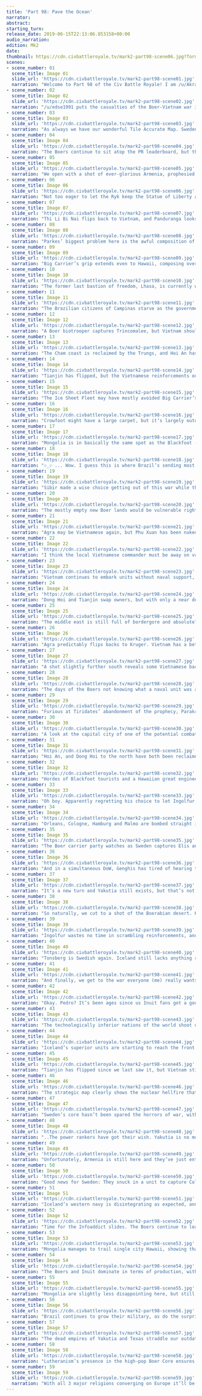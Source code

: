 ```yaml
---
title: 'Part 98: Pave the Ocean'
narrator:
abstract:
starting_turn:
release_date: 2019-06-15T22:13:06.853158+00:00
audio_narration:
edition: Mk2
date:
thumbnail: https://cdn.civbattleroyale.tv/mark2-part98-scene06.jpg?format=webp&nearlossless=1
scenes:
- scene_number: 01
  scene_title: Image 01
  slide_url: 'https://cdn.civbattleroyale.tv/mark2-part98-scene01.jpg'
  narration: "Welcome to Part 98 of the Civ Battle Royale! I am /u/AkraticCritic, Inuit supporter, and we kick things off with /u/SilverPhalanx’s fitting depiction of the Boers’ newly acquired Statue of “Liberty” in the rubble of Agra."
- scene_number: 02
  scene_title: Image 02
  slide_url: 'https://cdn.civbattleroyale.tv/mark2-part98-scene02.jpg'
  narration: "/u/edse1991 puts the casualties of the Boer-Vietnam war in perspective with this map from all the way back in Part 19, showing all the ancient cities that have been nuked off the map during the conflict."
- scene_number: 03
  scene_title: Image 03
  slide_url: 'https://cdn.civbattleroyale.tv/mark2-part98-scene03.jpg'
  narration: "As always we have our wonderful Tile Accurate Map. Sweden will really be feeling the squeeze from their two recent wars - there’s not very many tiles separating Iceland and Sibir now."
- scene_number: 04
  scene_title: Image 04
  slide_url: 'https://cdn.civbattleroyale.tv/mark2-part98-scene04.jpg'
  narration: "The Boers continue to sit atop the PR leaderboard, but the surge of Brazilian ‘tourism’ to Africa is beginning to shake the rankers’ once rock solid confidence in the Ryk."
- scene_number: 05
  scene_title: Image 05
  slide_url: 'https://cdn.civbattleroyale.tv/mark2-part98-scene05.jpg'
  narration: "We open with a shot of ever-glorious Armenia, prophesied by Blue Cassette themselves to one day defeat the evil Boer Ryk and free the internet from Skynet’s grip. Until they get around to that however they’ve settled for slightly inconveniencing the Boer reinforcements trying to reach the Vietnamese front, and recreating the Manhattan Project from a stolen Boer child’s science kit."
- scene_number: 06
  scene_title: Image 06
  slide_url: 'https://cdn.civbattleroyale.tv/mark2-part98-scene06.jpg'
  narration: "Not too eager to let the Ryk keep the Statue of Liberty and its multiple-thousand hammer boost, the Trung Sisters send units to assault Agra from the north. They might manage to flip the city a few times, but Kruger’s steady flow of reinforcements should claim victory in the long run."
- scene_number: 07
  scene_title: Image 07
  slide_url: 'https://cdn.civbattleroyale.tv/mark2-part98-scene07.jpg'
  narration: "Thi Li Bi Nai flips back to Vietnam, and Panduranga looks to follow next turn. Australia no longer has the numbers to make any serious pushes on this front, but the Peacekeeper Patrol and Vietnam’s lack of a local navy should stop the momentum from turning against Parkes."
- scene_number: 08
  scene_title: Image 08
  slide_url: 'https://cdn.civbattleroyale.tv/mark2-part98-scene08.jpg'
  narration: "Parkes’ biggest problem here is the awful composition of his land army. For a start its a bit SAMey, and he should talk to his opposition about what an over-reliance on drones does to you. He’d do well to peace out now and focus on building up this valuable beachhead for the next war."
- scene_number: 09
  scene_title: Image 09
  slide_url: 'https://cdn.civbattleroyale.tv/mark2-part98-scene09.jpg'
  narration: "Big Carrier’s grip extends even to Hawaii, composing over half of their navy. Their Australian counterparts apparently doesn’t have anywhere more useful to be right now, and in the corner the we see the White Walkers are scheming against Kamehameha. C’mon Ekeuhnick, you’ve got plenty of relevant civs you could choose from, don’t waste your time with a city state."
- scene_number: 10
  scene_title: Image 10
  slide_url: 'https://cdn.civbattleroyale.tv/mark2-part98-scene10.jpg'
  narration: "The former last bastion of freedom, Lhasa, is currently working on an engineering module - presumably to ensure the Trungs don’t lack for production if they need to evacuate to the ISS."
- scene_number: 11
  scene_title: Image 11
  slide_url: 'https://cdn.civbattleroyale.tv/mark2-part98-scene11.jpg'
  narration: "The Brazilian citizens of Campinas starve as the government hoards supplies to feed their expanding legions of paratroopers. Pedro also seems to have decided that you don’t need a navy if you build enough hovertanks."
- scene_number: 12
  scene_title: Image 12
  slide_url: 'https://cdn.civbattleroyale.tv/mark2-part98-scene12.jpg'
  narration: "A Boer biotrooper captures Trincomalee, but Vietnam should take it back shortly. Sri Lanka has open Boerders, but interestingly don’t seem to have the same relationship with the Trungs. Could Sri Lankan relevance finally be found, and the power rankers’ wormhole stopped? (No)"
- scene_number: 13
  scene_title: Image 13
  slide_url: 'https://cdn.civbattleroyale.tv/mark2-part98-scene13.jpg'
  narration: "The Cham coast is reclaimed by the Trungs, and Hoi An has been abandoned by its conquerors. The population of Hanoi breathes a sigh of relief. Unless the Kimberly decide to join Australia, the capital shouldn’t fall in the near future."
- scene_number: 14
  scene_title: Image 14
  slide_url: 'https://cdn.civbattleroyale.tv/mark2-part98-scene14.jpg'
  narration: "Tianjin has flipped, but the Vietnamese reinforcements out of Phong Chau will likely flip it back. Sejong could make some gains by attacking now - small as his land army is, it’s enough to overwhelm the Australians."
- scene_number: 15
  scene_title: Image 15
  slide_url: 'https://cdn.civbattleroyale.tv/mark2-part98-scene15.jpg'
  narration: "The Ice Sheet Fleet may have mostly avoided Big Carrier’s corruption but their Korean branch is doing their best to send Ekeuhnick some free samples. The difference in naval unit bias between the Inuit and Blackfoot is obvious, with the latter having almost exclusively melee units and the former lacking any on this slide."
- scene_number: 16
  scene_title: Image 16
  slide_url: 'https://cdn.civbattleroyale.tv/mark2-part98-scene16.jpg'
  narration: "Crowfoot might have a large carpet, but it’s largely outdated and won’t stand up to the Inuit biotroopers and robot infantry when the glacier inevitably shallows their land. Their impressive air force might let them flip a few cities though - every Blackfoot city in this slide has a 10-stack while the White Walkers’ have 0. Fun fact - The Inuit  have as many settlers as cities on this slide."
- scene_number: 17
  scene_title: Image 17
  slide_url: 'https://cdn.civbattleroyale.tv/mark2-part98-scene17.jpg'
  narration: "Mongolia is in basically the same spot as the Blackfoot - an outdated carpet waiting for someone more powerful to bother attacking them. Sibir does seem to be bringing more air and ground units to the border - is Kuchum Khan’s plan offense or simply defense?"
- scene_number: 18
  scene_title: Image 18
  slide_url: 'https://cdn.civbattleroyale.tv/mark2-part98-scene18.jpg'
  narration: "☉_☉ ... Wow. I guess this is where Brazil’s sending most of their new units. Those units are not to be sneezed at either - there are a LOT of XCOMs between those weaker paratroopers and mobile SAMs, and even some robot infantry. Per Civ AI game wizard /u/Admiral-Cloudberg, the Brazilians WON’T be expelled after a DoW - so Pedro could devour a huge part (potentially ALL) of the frontrunners’ core if he wanted to, especially if the rest of Africa is as low on Boer units as this area."
- scene_number: 19
  scene_title: Image 19
  slide_url: 'https://cdn.civbattleroyale.tv/mark2-part98-scene19.jpg'
  narration: "Sibir made a wise choice getting out of this war while they were ahead, now they (and Sweden) need to rebuild and carpet up - and with a military, not workers. It’s also worth noting that Sweden now has only a single land tile (south of Lappeenranta) connecting their Scandinavian core with their mainland Europe holdings."
- scene_number: 20
  scene_title: Image 20
  slide_url: 'https://cdn.civbattleroyale.tv/mark2-part98-scene20.jpg'
  narration: "The mostly empty new Boer lands would be vulnerable right now if any of their neighbours were in a state to attack them, which they are not. In other news, Sri Lanka and Armenia continue to exist and get in the way of Kruger’s Vietnam-bound units, and Exclavia continues to lack the units to get in anyone’s way."
- scene_number: 21
  scene_title: Image 21
  slide_url: 'https://cdn.civbattleroyale.tv/mark2-part98-scene21.jpg'
  narration: "Agra may be Vietnamese again, but Phu Xuan has been nuked off the map and the unit numbers are now decisively in Kruger’s favor. If the Trungs can’t hold him at the mountains their northern lands and damaged core will be looking very vulnerable. The minimap shows they haven’t even been able to kick Kruger out of southern India, which should have been easy."
- scene_number: 22
  scene_title: Image 22
  slide_url: 'https://cdn.civbattleroyale.tv/mark2-part98-scene22.jpg'
  narration: "I think the local Vietnamese commander must be away on vacation. Seriously, I know the terrain sucks but you could at least try to take the city back. At least the advanced destroyer should do that next turn.\nCoiot‘s Note: Unintended benefit of Brazil‘s carpet for the Boers is being able to teleport new units closer to the front."
- scene_number: 23
  scene_title: Image 23
  slide_url: 'https://cdn.civbattleroyale.tv/mark2-part98-scene23.jpg'
  narration: "Vietnam continues to embark units without naval support, and the Australian cybersubs continue to use them for target practice. The Kimberly briefly consider doing something relevant with their overflowing units, but decide that would be too much effort."
- scene_number: 24
  scene_title: Image 24
  slide_url: 'https://cdn.civbattleroyale.tv/mark2-part98-scene24.jpg'
  narration: "Dong Hoi and Tianjin swap owners, but with only a near dead AA gun and some damaged biodrones as backup Australia looks to be evicted from Dong Hoi shortly."
- scene_number: 25
  scene_title: Image 25
  slide_url: 'https://cdn.civbattleroyale.tv/mark2-part98-scene25.jpg'
  narration: "The middle east is still full of bordergore and absolutely no events of relevance. Tiridates has reportedly decided that being the chosen hero of prophecy is too hard and changed some flight schedules to land all those Brazilian units in Africa so Pedro could do it instead. #Tirigate"
- scene_number: 26
  scene_title: Image 26
  slide_url: 'https://cdn.civbattleroyale.tv/mark2-part98-scene26.jpg'
  narration: "Agra predictably flips backs to Kruger. Vietnam has a better hope of holding to the north though, with mountains and Brazilians making troop movement a nightmare for invaders. Lahor in particular will be very difficult to capture, as there are no south-facing entrances through the surrounding mountains."
- scene_number: 27
  scene_title: Image 27
  slide_url: 'https://cdn.civbattleroyale.tv/mark2-part98-scene27.jpg'
  narration: "A shot slightly further south reveals some Vietnamese backup has arrived around Balkh. Perhaps they will prove more effective than their predecessors?"
- scene_number: 28
  scene_title: Image 28
  slide_url: 'https://cdn.civbattleroyale.tv/mark2-part98-scene28.jpg'
  narration: "The days of the Boers not knowing what a naval unit was are long gone - and they’ve even managed to produce slightly more non-carrier units than carriers! They still don’t quite know how to get the ships to go somewhere they might actually be useful though. Also, more Brazilian overflow units. Are they a sign that the Boer Coer has also been flooded with lost Carnaval attendees, or merely a few lost stragglers?"
- scene_number: 29
  scene_title: Image 29
  slide_url: 'https://cdn.civbattleroyale.tv/mark2-part98-scene29.jpg'
  narration: "Furious at Tiridates’ abandonment of the prophecy, Parakramabahu briefly wakes from hibernation to plot vengeance. Please do it. Then maybe you’ll both accumulate enough of a warmongering penalty for Kruger to do the cylinder a favor and end you."
- scene_number: 30
  scene_title: Image 30
  slide_url: 'https://cdn.civbattleroyale.tv/mark2-part98-scene30.jpg'
  narration: "A look at the capital city of one of the potential combatants (snort) reveals that Sri Lanka is growing its navy with the production of a nuclear submarine. Not sure what you’re planning to do to Armenia with that, maybe they’ve confused it with something else that’s cylindrical and nuclear?"
- scene_number: 31
  scene_title: Image 31
  slide_url: 'https://cdn.civbattleroyale.tv/mark2-part98-scene31.jpg'
  narration: "Hoi An, and Dong Hoi to the north have both been reclaimed. Hopefully Australia still has more units in real-world China than are on this slide, otherwise their Asian foothold is looking mightily tenuous."
- scene_number: 32
  scene_title: Image 32
  slide_url: 'https://cdn.civbattleroyale.tv/mark2-part98-scene32.jpg'
  narration: "Hordes of Blackfoot tourists and a Hawaiian great engineer crowd Japan. In Seoul, Sejong orders a nationwide broadcast to once again remind everyone how big and strong his navy is. Big Carrier executives stand at his shoulder, ensuring he sticks to their prepared script."
- scene_number: 33
  scene_title: Image 33
  slide_url: 'https://cdn.civbattleroyale.tv/mark2-part98-scene33.jpg'
  narration: "Oh boy. Apparently regretting his choice to let Ingolfur have Tonsberg, Gustavus orders his commanders to chuck all those ‘rebuilding’ plans out the palace window and declares war. The 61 visible Swedish aircraft (not counting the 3 missiles on cybersubs) immediately reduce put city in the black, and an organic infantry is positioned to take it next turn. Might want to move those 10 air units, Ingolfur."
- scene_number: 34
  scene_title: Image 34
  slide_url: 'https://cdn.civbattleroyale.tv/mark2-part98-scene34.jpg'
  narration: "Orleans, Cologne, Hamburg and Malmo are bombed straight into the black and Berlin is captured. Both sides lack units on the mainland, but damn, the Swedish airforce is not messing around. Gustavus also appears to have the naval advantage, with Iceland only displaying leftovers from CarrierCorp’s Pave The OceanTM initiative. At least some have planes on them."
- scene_number: 35
  scene_title: Image 35
  slide_url: 'https://cdn.civbattleroyale.tv/mark2-part98-scene35.jpg'
  narration: "The Boer carrier party watches as Sweden captures Elis and Constantinople. Messene, Cumae, Tegea and Corinth are very weakly defended and in the black. Sweden has more units by far, but they’re mostly organic infantry versus Icelandic biotroopers and robot infantry. Will numbers or technology prevail?"
- scene_number: 36
  scene_title: Image 36
  slide_url: 'https://cdn.civbattleroyale.tv/mark2-part98-scene36.jpg'
  narration: "And in a simultaneous DoW, Genghis has tired of hearing the echoes of Darkhan’s rapping over the mountains and resolved to deliver the final blow to the former number ones. He’s bought modern naval melee units to the party too, so we may be hearing the final lines of ‘Trigger’ Darkhan’s rapping career."
- scene_number: 37
  scene_title: Image 37
  slide_url: 'https://cdn.civbattleroyale.tv/mark2-part98-scene37.jpg'
  narration: "It’s a new turn and Yakutia still exists, but that’s not important right now because… IT’S INUIT VS. ICELAND TIME. Finally, the White Walkers hear the pleas of their fans and declare war on someone they can actually reach. It’s time to see who the true ice people are."
- scene_number: 38
  scene_title: Image 38
  slide_url: 'https://cdn.civbattleroyale.tv/mark2-part98-scene38.jpg'
  narration: "So naturally, we cut to a shot of the Boerabian desert. Kruger still hasn’t gotten around to annexing those captured Vietnamese cities, but he has settled Helsingborg and populated it with 6 air units."
- scene_number: 39
  scene_title: Image 39
  slide_url: 'https://cdn.civbattleroyale.tv/mark2-part98-scene39.jpg'
  narration: "Ingolfur wastes no time in scrambling reinforcements, and suddenly Sweden’s numerical advantage is almost gone. They did still manage to capture Corinth, Tegea and Messene, although a robot infantry and biotrooper of the fake ice people are about to take it back. Mantinea appears to have been nuked, with its population dropping from 13 to 9 and damaged units all around."
- scene_number: 40
  scene_title: Image 40
  slide_url: 'https://cdn.civbattleroyale.tv/mark2-part98-scene40.jpg'
  narration: "Tonsberg is Swedish again. Iceland still lacks anything resembling a real navy up here, but luckily for them Sweden forgot to build any naval melee units so Gustavus will struggle to capitalise on his superiority."
- scene_number: 41
  scene_title: Image 41
  slide_url: 'https://cdn.civbattleroyale.tv/mark2-part98-scene41.jpg'
  narration: "And finally, we get to the war everyone (me) really wants to see. The Ice Sheet Fleet should clean up the Icelandic navy owing to their secret tactic of not being half carriers, but all those annoying peacekeepers will make it near impossible to penetrate further into greenland. Oh well, at least we’ll get the coastal cities and Iceland won’t be able to get any units in to reclaim them."
- scene_number: 42
  scene_title: Image 42
  slide_url: 'https://cdn.civbattleroyale.tv/mark2-part98-scene42.jpg'
  narration: "Okay. Pedro? It’s been ages since us Inuit fans got a good war, so please don’t mess this up for us. I mean it, if your peacekeepers make this end in a boring peace deal I’ll give the Carnaval a bad review on Yelp. Anyway, St Louis is bombed into the red but the surrounding Icelandic and Brazilian units will likely prevent a capture for the moment. Even more carriers down here, they’ll make good target practice."
- scene_number: 43
  scene_title: Image 43
  slide_url: 'https://cdn.civbattleroyale.tv/mark2-part98-scene43.jpg'
  narration: "The technologically inferior nations of the world shoot down a repeal of Scholars in Residence, co-led by Sam Houston from his battleship hideout. As the original headquarters of CarrierCorp the Buccs have certainly kept up with the world leaders in terms of useless navies. Maybe they’re using them to transport all their Giant Death Robots? I count 10 of those on this slide, which is a higher concentration than we’ve seen in any other civ as far as I recall."
- scene_number: 44
  scene_title: Image 44
  slide_url: 'https://cdn.civbattleroyale.tv/mark2-part98-scene44.jpg'
  narration: "Iceland’s superior units are starting to reach the front lines, and despite the nuke damage to many around Mantinea I predict that Sweden will have a tough time holding what they captured in the initial rush, let alone making any further gains. Messene and Tegea in particular seem likely to flip in the next turn or two."
- scene_number: 45
  scene_title: Image 45
  slide_url: 'https://cdn.civbattleroyale.tv/mark2-part98-scene45.jpg'
  narration: "Tianjin has flipped since we last saw it, but Vietnam still has more units in the area. Australia is running out of steam, and they won’t be able to easily reinforce. Now if only the Trungs could have the same success on their western front..."
- scene_number: 46
  scene_title: Image 46
  slide_url: 'https://cdn.civbattleroyale.tv/mark2-part98-scene46.jpg'
  narration: "The strategic map clearly shows the nuclear hellfire that both Kruger and the Trungs have unleashed on this front. Fallout covers the region, but the cybernetic and mutated warriors feel no fear. They have only one purpose, and emotion is irrelevant."
- scene_number: 47
  scene_title: Image 47
  slide_url: 'https://cdn.civbattleroyale.tv/mark2-part98-scene47.jpg'
  narration: "Sweden’s core hasn’t been spared the horrors of war, with Stockholm itself being caught in a nuclear blast radius. You brought this on yourself, Gustavus. I hope it was worth it. Also, as observant viewers may have noticed on the minimap..."
- scene_number: 48
  scene_title: Image 48
  slide_url: 'https://cdn.civbattleroyale.tv/mark2-part98-scene48.jpg'
  narration: "..The power rankers have got their wish. Yakutia is no more. The last nuclear subs look on as Mongol choppers hover above the destroyed city walls, and an advanced destroyer sails triumphantly into the ruins of Beryozovo’s harbor.  Ranked at the top spot in the Power Rankings from parts 1-7, Tygyn Darkhan ultimately failed to capitalise on his strong start. The Snoreyaks excelled at mediocrity, and of course ‘Trigger’ Darkhan’s beats. The most memorable deed of Yakutia was getting locked into a centuries-long meat grinder with the Inuit in Kamchatka, reducing the once pristine Arctic waters to a radioactive wasteland. Although the Koreans finally stomped their empire into the ground, the Snoreyaks persisted in this frozen city until the Mongols finally delivered the long sleep they had forever desired. Goodbye, Darkhan. May you drift forever though the heavens, propelled by your sick fires. F."
- scene_number: 49
  scene_title: Image 49
  slide_url: 'https://cdn.civbattleroyale.tv/mark2-part98-scene49.jpg'
  narration: "Unfortunately, Armenia is still here and they’ve just entered the information era. Which means we get another slide with them in it. Yay? Is there anything I can talk about that isn’t Armenia... looks at minimap ...oh hey, Vietnam kicked the Boers out of Southern India at some point! Sweden captured Cologne! So many interesting, non-Armenian world events!"
- scene_number: 50
  scene_title: Image 50
  slide_url: 'https://cdn.civbattleroyale.tv/mark2-part98-scene50.jpg'
  narration: "Good news for Sweden: They snuck in a unit to capture Cologne, the British Isles are full of Brazilians rather than Icelanders and their navy has melted the Icelandic sea pavement fleet. Bad news: Iceland has bottled Sweden’s units up in Denmark, has Berlin mostly surrounded and will soon take back Cologne anyway because Sweden didn’t send reinforcements."
- scene_number: 51
  scene_title: Image 51
  slide_url: 'https://cdn.civbattleroyale.tv/mark2-part98-scene51.jpg'
  narration: "Iceland’s western navy is disintegrating as expected, and the Inuit have embarked melee units ready to assault Nattfaravik. Alternatively they could raze it to give one of those settlers hovering around Oshawa something to do."
- scene_number: 52
  scene_title: Image 52
  slide_url: 'https://cdn.civbattleroyale.tv/mark2-part98-scene52.jpg'
  narration: "Time for the Infoaddict slides. The Boers continue to lead substantially in population, but Brazil’s rise has not been constrained to military alone. They’ve overtaken the Inuit sometime in the last few parts to claim 3rd place. Vietnam has actually increased by 3 million since last part, surprisingly."
- scene_number: 53
  scene_title: Image 53
  slide_url: 'https://cdn.civbattleroyale.tv/mark2-part98-scene53.jpg'
  narration: "Mongolia manages to trail single city Hawaii, showing that despite their euthanasia of Yakutia they’re still far from being a serious contender. Sweden’s stubborn refusal to rebuild hasn’t done them any favors, and they’re sitting narrowly ahead of the Kimberly."
- scene_number: 54
  scene_title: Image 54
  slide_url: 'https://cdn.civbattleroyale.tv/mark2-part98-scene54.jpg'
  narration: "The Boers and Inuit dominate in terms of production, with Australia sitting in 3rd place 8500 hammers behind. Brazil is only in 5th place with half that of the Inuit, which really demonstrates how much one of the top 2 could explode militarily if they put their minds to it. Kruger might want to consider that in light of the Brazilian occupation of Africa."
- scene_number: 55
  scene_title: Image 55
  slide_url: 'https://cdn.civbattleroyale.tv/mark2-part98-scene55.jpg'
  narration: "Mongolia are slightly less disappointing here, but still trail the pack of non-rump states. The large divide between Korea and Sweden doesn’t bode well for their war with Iceland in the long term."
- scene_number: 56
  scene_title: Image 56
  slide_url: 'https://cdn.civbattleroyale.tv/mark2-part98-scene56.jpg'
  narration: "Brazil continues to grow their military, as do the surprisingly high-ranked Blackfoot. I do wonder how well Future Worlds weights its units in this stat - empires with large but heavily outdated militaries seem to be disproportionately high-ranked. Despite Vietnam taking a huge hit to their military lately I would certainly back them over Mongolia in a war with their existing units."
- scene_number: 57
  scene_title: Image 57
  slide_url: 'https://cdn.civbattleroyale.tv/mark2-part98-scene57.jpg'
  narration: "The dead empires of Yakutia and Texas straddle our outdated sub. Yakutia’s subs will quite likely survive under the Arctic ice-sheets, so they’ll continue to be a fixture in these slides for some time."
- scene_number: 58
  scene_title: Image 58
  slide_url: 'https://cdn.civbattleroyale.tv/mark2-part98-scene58.jpg'
  narration: "Lutheranism’s presence in the high-pop Boer Core ensures it has almost as many followers as Arianism despite being less widespread. Australia leads both with Catholicism though."
- scene_number: 59
  scene_title: Image 59
  slide_url: 'https://cdn.civbattleroyale.tv/mark2-part98-scene59.jpg'
  narration: "With all 3 major religions converging on Europe it’ll be interesting to see if one dominates. And with that we come to the end of the part. This has been /u/AkraticCritic, and it’s been a pleasure to be a part of the CBR. See you all to get hyped for the next part!"
---
```

